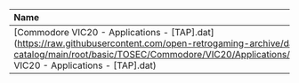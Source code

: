 |Name|Size|
|:---|---:|
|[Commodore VIC20 - Applications - [TAP].dat](https://raw.githubusercontent.com/open-retrogaming-archive/dat-catalog/main/root/basic/TOSEC/Commodore/VIC20/Applications/[TAP]/Commodore VIC20 - Applications - [TAP].dat)|2684|
